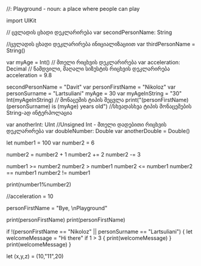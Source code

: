//: Playground - noun: a place where people can play

import UIKit

// ცვლადის ცხადი დეკლარირება
var secondPersonName: String

//ცვლადის ცხადი დეკლარირება ინიციალიზაციით
var thirdPersonName = String()

var myAge = Int()               // მთელი რიცხვის დეკლარირება
var acceleration: Decimal       // ნამდვილი, მაღალი სიზუსტის რიცხვის დეკლარირება
acceleration = 9.8


secondPersonName = "Davit"
var personFirstName = "Nikoloz"
var personSurname = "Lartsuliani"
myAge = 30
var myAgeInString = "30"
Int(myAgeInString)              // მონაცემის ტიპის შეცვლა
print("\(personFirstName) \(personSurname) is \(myAge) years old") //სხვადასხვა ტიპის მონაცემების String-ად ინტერპოლაცია

var anotherInt: UInt            //Unsigned Int - მთელი დადებითი რიცხვის დეკლარირება
var doubleNumber: Double
var anotherDouble = Double()

let number1 = 100
var number2 = 6

number2 = number2 + 1
number2 += 2
number2 -= 3


number1 >= number2
number2 > number1
number2 <= number1
number2 == number1
number2 != number1

print(number1%number2)

//acceleration = 10

personFirstName = "Bye, \nPlayground"

print(personFirstName)
print(personFirstName)




if !(personFirstName == "Nikoloz" || personSurname == "Lartsuliani")  {
    let welcomeMessage = "Hi there"
    if 1 > 3 {
        print(welcomeMessage)
    }
    print(welcomeMessage)
}


let (x,y,z) = (10,"11",20)


